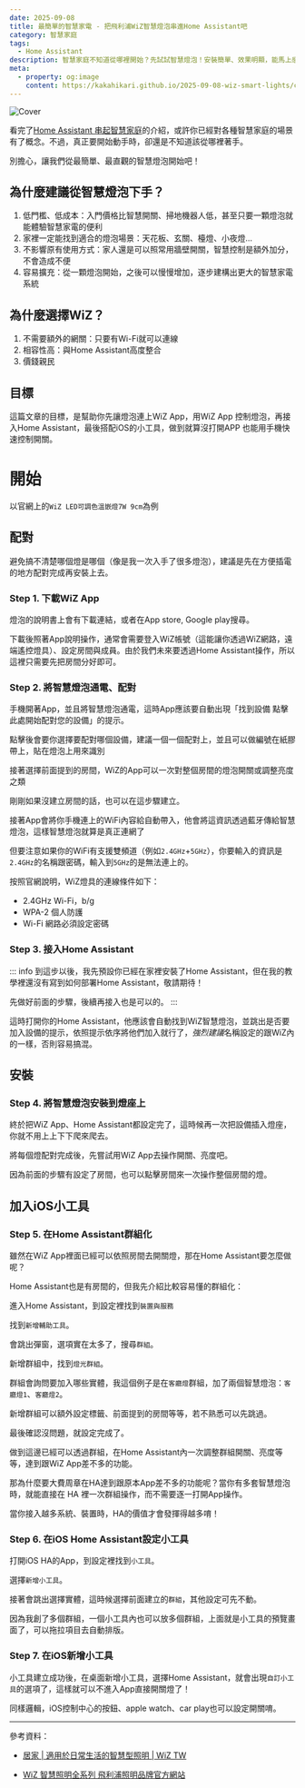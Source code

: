 ```yaml
---
date: 2025-09-08
title: 最簡單的智慧家電 - 把飛利浦WiZ智慧燈泡串進Home Assistant吧
category: 智慧家庭
tags:
  - Home Assistant
description: 智慧家庭不知道從哪裡開始？先試試智慧燈泡！安裝簡單、效果明顯，能馬上感受到智慧家電的便利，還能輕鬆擴充到 Home Assistant 與手機快捷控制。
meta:
  - property: og:image
    content: https://kakahikari.github.io/2025-09-08-wiz-smart-lights/cover.jpg
---
```


![Cover](/2025-09-08-wiz-smart-lights/cover.jpg)

看完了[Home Assistant 串起智慧家庭](./2025-08-06-home-assistant.md)的介紹，或許你已經對各種智慧家庭的場景有了概念。不過，真正要開始動手時，卻還是不知道該從哪裡著手。

別擔心，讓我們從最簡單、最直觀的智慧燈泡開始吧！

## 為什麼建議從智慧燈泡下手？

1. 低門檻、低成本：入門價格比智慧開關、掃地機器人低，甚至只要一顆燈泡就能體驗智慧家電的便利
2. 家裡一定能找到適合的燈泡場景：天花板、玄關、檯燈、小夜燈…
3. 不影響原有使用方式：家人還是可以照常用牆壁開關，智慧控制是額外加分，不會造成不便
4. 容易擴充：從一顆燈泡開始，之後可以慢慢增加，逐步建構出更大的智慧家電系統

## 為什麼選擇WiZ？

1. 不需要額外的網關：只要有Wi-Fi就可以連線
2. 相容性高：與Home Assistant高度整合
3. 價錢親民

## 目標

這篇文章的目標，是幫助你先讓燈泡連上WiZ App，用WiZ App 控制燈泡，再接入Home Assistant，最後搭配iOS的小工具，做到就算沒打開APP 也能用手機快速控制開關。

# 開始

以官網上的`WiZ LED可調色溫嵌燈7W 9cm`為例

<ModalImage
  src="/2025-09-08-wiz-smart-lights/img01.jpg"
  caption="WiZ LED可調色溫嵌燈7W 9cm"
/>

## 配對

避免搞不清楚哪個燈是哪個（像是我一次入手了很多燈泡），建議是先在方便插電的地方配對完成再安裝上去。

### Step 1. 下載WiZ App

燈泡的說明書上會有下載連結，或者在App store, Google play搜尋。

下載後照著App說明操作，通常會需要登入WiZ帳號（這能讓你透過WiZ網路，遠端遙控燈具）、設定房間與成員。由於我們未來要透過Home Assistant操作，所以這裡只需要先把房間分好即可。

### Step 2. 將智慧燈泡通電、配對

手機開著App，並且將智慧燈泡通電，這時App應該要自動出現「找到設備 點擊此處開始配對您的設備」的提示。

<ModalImage
  src="/2025-09-08-wiz-smart-lights/img02.jpg"
  caption="WiZ App 出現找到設備"
/>

點擊後會要你選擇要配對哪個設備，建議一個一個配對上，並且可以做編號在紙膠帶上，貼在燈泡上用來識別

<ModalImage
  src="/2025-09-08-wiz-smart-lights/img03.jpg"
  caption="WiZ App 選擇設備"
/>

接著選擇前面提到的房間，WiZ的App可以一次對整個房間的燈泡開關或調整亮度之類

<ModalImage
  src="/2025-09-08-wiz-smart-lights/img04.jpg"
  caption="WiZ App 選擇房間"
/>

剛剛如果沒建立房間的話，也可以在這步驟建立。

接著App會將你手機連上的WiFi內容給自動帶入，他會將這資訊透過藍牙傳給智慧燈泡，這樣智慧燈泡就算是真正連網了

<ModalImage
  src="/2025-09-08-wiz-smart-lights/img05.jpg"
  caption="WiZ App 輸入WiFi名稱和密碼"
/>

但要注意如果你的WiFi有支援雙頻道（例如`2.4GHz`+`5GHz`），你要輸入的資訊是`2.4GHz`的名稱跟密碼，輸入到`5GHz`的是無法連上的。

按照官網說明，WiZ燈具的連線條件如下：

- 2.4GHz Wi-Fi，b/g
- WPA-2 個人防護
- Wi-Fi 網路必須設定密碼

### Step 3. 接入Home Assistant

::: info
到這步以後，我先預設你已經在家裡安裝了Home Assistant，但在我的教學裡還沒有寫到如何部署Home Assistant，敬請期待！

先做好前面的步驟，後續再接入也是可以的。
:::

這時打開你的Home Assistant，他應該會自動找到WiZ智慧燈泡，並跳出是否要加入設備的提示，依照提示依序將他們加入就行了，*強烈建議*名稱設定的跟WiZ內的一樣，否則容易搞混。

## 安裝

### Step 4. 將智慧燈泡安裝到燈座上

終於把WiZ App、Home Assistant都設定完了，這時候再一次把設備插入燈座，你就不用上上下下爬來爬去。

<ModalImage
  src="/2025-09-08-wiz-smart-lights/img06.jpg"
  caption="WiZ App 操作智慧燈泡"
/>

將每個燈配對完成後，先嘗試用WiZ App去操作開關、亮度吧。

因為前面的步驟有設定了房間，也可以點擊房間來一次操作整個房間的燈。

## 加入iOS小工具

### Step 5. 在Home Assistant群組化

雖然在WiZ App裡面已經可以依照房間去開關燈，那在Home Assistant要怎麼做呢？

Home Assistant也是有房間的，但我先介紹比較容易懂的群組化：

進入Home Assistant，到設定裡找到`裝置與服務`

<ModalImage
  src="/2025-09-08-wiz-smart-lights/img07.jpg"
  caption="HA設定選單"
/>

找到`新增輔助工具`。

<ModalImage
  src="/2025-09-08-wiz-smart-lights/img08.jpg"
  caption="HA新增輔助工具"
/>

會跳出彈窗，選項實在太多了，搜尋`群組`。

<ModalImage
  src="/2025-09-08-wiz-smart-lights/img09.jpg"
  caption="HA群組"
/>

新增群組中，找到`燈光群組`。

<ModalImage
  src="/2025-09-08-wiz-smart-lights/img10.png"
  caption="HA燈光群組"
/>

群組會詢問要加入哪些實體，我這個例子是在`客廳燈`群組，加了兩個智慧燈泡：`客廳燈1`、`客廳燈2`。

<ModalImage
  src="/2025-09-08-wiz-smart-lights/img11.png"
  caption="HA群組設定1"
/>

新增群組可以額外設定標籤、前面提到的房間等等，若不熟悉可以先跳過。

<ModalImage
  src="/2025-09-08-wiz-smart-lights/img12.png"
  caption="HA群組設定2"
/>

最後確認沒問題，就設定完成了。

<ModalImage
  src="/2025-09-08-wiz-smart-lights/img13.png"
  caption="HA群組設定3"
/>

做到這邊已經可以透過群組，在Home Assistant內一次調整群組開關、亮度等等，達到跟WiZ App差不多的功能。

那為什麼要大費周章在HA達到跟原本App差不多的功能呢？當你有多套智慧燈泡時，就能直接在 HA 裡一次群組操作，而不需要逐一打開App操作。

當你接入越多系統、裝置時，HA的價值才會發揮得越多唷！

### Step 6. 在iOS Home Assistant設定小工具

打開iOS HA的App，到設定裡找到`小工具`。

<ModalImage
  src="/2025-09-08-wiz-smart-lights/img14.jpg"
  caption="HA設定選單2"
/>

選擇`新增小工具`。

<ModalImage
  src="/2025-09-08-wiz-smart-lights/img15.jpg"
  caption="HA新增小工具"
/>

接著會跳出選擇實體，這時候選擇前面建立的`群組`，其他設定可先不動。

<ModalImage
  src="/2025-09-08-wiz-smart-lights/img16.jpg"
  caption="HA新增小工具2"
/>

因為我創了多個群組，一個小工具內也可以放多個群組，上面就是小工具的預覽畫面了，可以拖拉項目去自動排版。

<ModalImage
  src="/2025-09-08-wiz-smart-lights/img17.jpg"
  caption="HA新增小工具3"
/>

### Step 7. 在iOS新增小工具

小工具建立成功後，在桌面新增小工具，選擇Home Assistant，就會出現`自訂小工具`的選項了，這樣就可以不進入App直接開關燈了！

<ModalImage
  src="/2025-09-08-wiz-smart-lights/img18.jpg"
  caption="iOS新增小工具"
/>

同樣邏輯，iOS控制中心的按鈕、apple watch、car play也可以設定開關唷。

---

參考資料：

- [居家 | 適用於日常生活的智慧型照明 | WiZ TW](https://www.wizconnected.com/zh-tw)

- [WiZ 智慧照明全系列 飛利浦照明品牌官方網站](https://www.philips-lighting.com.tw/collections/philips-smart-led)
